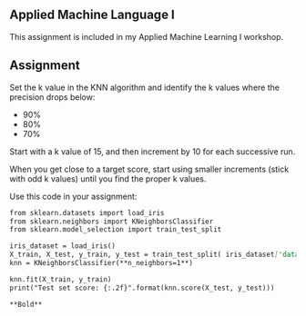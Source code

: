## Applied Machine Language I

This assignment is included in my Applied Machine Learning I workshop.

## Assignment
Set the k value in the KNN algorithm and identify the k values where the precision drops below:
- 90%
- 80%
- 70%

Start with a k value of 15, and then increment by 10 for each successive run. 

When you get close to a target score, start using smaller increments (stick with odd k values) until you find the proper k values.

Use this code in your assignment:

```markdown
from sklearn.datasets import load_iris
from sklearn.neighbors import KNeighborsClassifier
from sklearn.model_selection import train_test_split

iris_dataset = load_iris()
X_train, X_test, y_train, y_test = train_test_split( iris_dataset['data'],  iris_dataset['target'],  random_state=0)
knn = KNeighborsClassifier(**n_neighbors=1**)

knn.fit(X_train, y_train)
print("Test set score: {:.2f}".format(knn.score(X_test, y_test)))

**Bold** 
```


